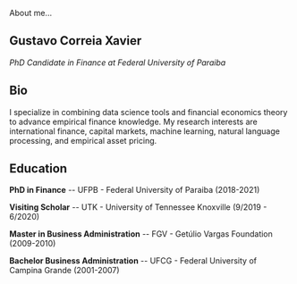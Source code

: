 About me...

## Gustavo Correia Xavier
_PhD Candidate in Finance at Federal University of Paraiba_


## Bio
I specialize in combining data science tools and financial economics theory to advance empirical finance knowledge. My research interests are international finance, capital markets, machine learning, natural language processing, and empirical asset pricing.

## Education

**PhD in Finance** -- UFPB - Federal University of Paraiba (2018-2021)

**Visiting Scholar** -- UTK - University of Tennessee Knoxville (9/2019 - 6/2020)

**Master in Business Administration** -- FGV - Getúlio Vargas Foundation (2009-2010)

**Bachelor Business Administration** -- UFCG - Federal University of Campina Grande (2001-2007)


<!--
## Welcome to GitHub Pages

You can use the [editor on GitHub](https://github.com/gustavocxavier/gxavier.github.io/edit/master/index.md) to maintain and preview the content for your website in Markdown files.

Whenever you commit to this repository, GitHub Pages will run [Jekyll](https://jekyllrb.com/) to rebuild the pages in your site, from the content in your Markdown files.

### Markdown

Markdown is a lightweight and easy-to-use syntax for styling your writing. It includes conventions for

```markdown
Syntax highlighted code block

# Header 1
## Header 2
### Header 3

- Bulleted
- List

1. Numbered
2. List

**Bold** and _Italic_ and `Code` text

[Link](url) and ![Image](src)
```

For more details see [GitHub Flavored Markdown](https://guides.github.com/features/mastering-markdown/).

### Jekyll Themes

Your Pages site will use the layout and styles from the Jekyll theme you have selected in your [repository settings](https://github.com/gustavocxavier/gxavier.github.io/settings). The name of this theme is saved in the Jekyll `_config.yml` configuration file.

### Support or Contact

Having trouble with Pages? Check out our [documentation](https://help.github.com/categories/github-pages-basics/) or [contact support](https://github.com/contact) and we’ll help you sort it out.
-->
